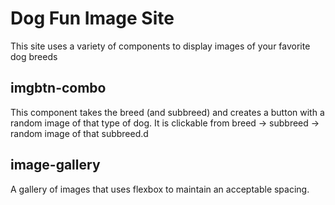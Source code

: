 # Dog Fun Image Site

This site uses a variety of components to display images of your favorite dog breeds

## imgbtn-combo

This component takes the breed (and subbreed) and creates a button with a random image of that type of dog. It is clickable from breed -> subbreed -> random image of that subbreed.d

## image-gallery

A gallery of images that uses flexbox to maintain an acceptable spacing.

